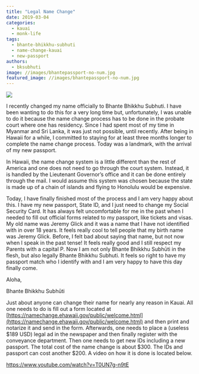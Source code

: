 ```yaml
---
title: "Legal Name Change"
date: 2019-03-04
categories: 
  - kauai
  - monk-life
tags: 
  - bhante-bhikkhu-subhuti
  - name-change-kauai
  - new-passport
authors: 
  - bksubhuti
image: //images/bhantepassport-no-num.jpg
featured_image: //images/bhantepassport-no-num.jpg
---
```


![](/images/bhantepassport-no-num-758x1024.jpg)

I recently changed my name officially to Bhante Bhikkhu Subhuti. I have been wanting to do this for a very long time but, unfortunately, I was unable to do it because the name change process has to be done in the probate court where one has residency. Since I had spent most of my time in Myanmar and Sri Lanka, it was just not possible, until recently. After being in Hawaii for a while, I committed to staying for at least three months longer to complete the name change process. Today was a landmark, with the arrival of my new passport.

In Hawaii, the name change system is a little different than the rest of America and one does not need to go through the court system. Instead, it is handled by the Lieutenant Governor’s office and it can be done entirely through the mail. I would assume this system was chosen because the state is made up of a chain of islands and flying to Honolulu would be expensive.

Today, I have finally finished most of the process and I am very happy about this. I have my new passport, State ID, and I just need to change my Social Security Card. It has always felt uncomfortable for me in the past when I needed to fill out official forms related to my passport, like tickets and visas. My old name was Jeremy Glick and it was a name that I have not identified with in over 18 years. It feels really cool to tell people that my birth name was Jeremy Glick. Before, I felt bad about saying that name, but not now when I speak in the past tense! It feels really good and I still respect my Parents with a capital P. Now I am not only Bhante Bhikkhu Subhūti in the flesh, but also legally Bhante Bhikkhu Subhuti. It feels so right to have my passport match who I identify with and I am very happy to have this day finally come.

Aloha,

Bhante Bhikkhu Subhūti

Just about anyone can change their name for nearly any reason in Kauai. All one needs to do is fill out a form located at [https://namechange.ehawaii.gov/public/welcome.html](https://namechange.ehawaii.gov/public/welcome.html) and then print and notarize it and send in the form. Afterwards, one needs to place a (useless $189 USD) legal ad in the newspaper and then finally register with the conveyance department. Then one needs to get new IDs including a new passport. The total cost of the name change is about $300. The IDs and passport can cost another $200. A video on how it is done is located below.

https://www.youtube.com/watch?v=T0UN7g-n9tE